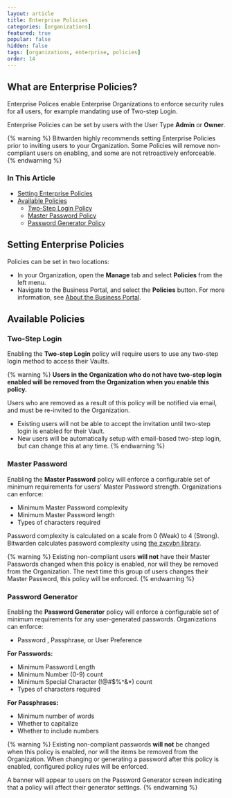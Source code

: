 ```yaml
---
layout: article
title: Enterprise Policies
categories: [organizations]
featured: true
popular: false
hidden: false
tags: [organizations, enterprise, policies]
order: 14
---
```


## What are Enterprise Policies?

Enterprise Polices enable Enterprise Organizations to enforce security rules for all users, for example mandating use of Two-step Login.

Enterprise Policies can be set by users with the User Type **Admin** or **Owner**.

{% warning %}
Bitwarden highly recommends setting Enterprise Policies prior to inviting users to your Organization. Some Policies will remove non-compliant users on enabling, and some are not retroactively enforceable.
{% endwarning %}

### In This Article

- [Setting Enterprise Policies](#setting-enterprise-policies)
- [Available Policies](#available-policies)
  - [Two-Step Login Policy](#two-step-login)
  - [Master Password Policy](#master-password)
  - [Password Generator Policy](#password-generator)

## Setting Enterprise Policies

Policies can be set in two locations:

- In your Organization, open the **Manage** tab and select **Policies** from the left menu.
- Navigate to the Business Portal, and select the **Policies** button. For more information, see [About the Business Portal](https://bitwarden.com/help/article/about-business-portal/).

## Available Policies

### Two-Step Login

Enabling the **Two-step Login** policy will require users to use any two-step login method to access their Vaults.

{% warning %}
**Users in the Organization who do not have two-step login enabled will be removed from the Organization when you enable this policy.**

Users who are removed as a result of this policy will be notified via email, and must be re-invited to the Organization.
- Existing users will not be able to accept the invitation until two-step login is enabled for their Vault.
- New users will be automatically setup with email-based two-step login, but can change this at any time.
{% endwarning %}

### Master Password

Enabling the **Master Password** policy will enforce a configurable set of minimum requirements for users' Master Password strength. Organizations can enforce:
- Minimum Master Password complexity
- Minimum Master Password length
- Types of characters required

Password complexity is calculated on a scale from 0 (Weak) to 4 (Strong). Bitwarden calculates password complexity using [the zxcvbn library](https://github.com/dropbox/zxcvbn).

{% warning %}
Existing non-compliant users **will not** have their Master Passwords changed when this policy is enabled, nor will they be removed from the Organization. The next time this group of users changes their Master Password, this policy will be enforced.
{% endwarning %}

### Password Generator

Enabling the **Password Generator** policy will enforce a configurable set of minimum requirements for any user-generated passwords. Organizations can enforce:
- Password , Passphrase, or User Preference

**For Passwords:**
- Minimum Password Length
- Minimum Number (0-9) count
- Minimum Special Character (!@#$%^&*) count
- Types of characters required

**For Passphrases:**
- Minimum number of words
- Whether to capitalize
- Whether to include numbers

{% warning %}
Existing non-compliant passwords **will not** be changed when this policy is enabled, nor will the items be removed from the Organization. When changing or generating a password after this policy is enabled, configured policy rules will be enforced.

A banner will appear to users on the Password Generator screen indicating that a policy will affect their generator settings.
{% endwarning %}
